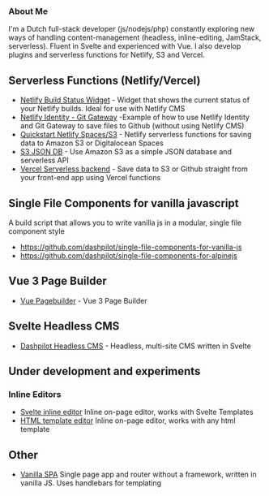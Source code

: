### About Me

I'm a Dutch full-stack developer (js/nodejs/php) constantly exploring new ways of handling content-management (headless, inline-editing, JamStack, serverless). Fluent in Svelte and experienced with Vue. I also develop plugins and serverless functions for Netlify, S3 and Vercel.

## Serverless Functions (Netlify/Vercel)
- [Netlify Build Status Widget](https://github.com/dashpilot/netlify-build-status-widget) - Widget that shows the current status of your Netlify builds. Ideal for use with Netlify CMS
- [Netlify Identity - Git Gateway](https://github.com/dashpilot/netlify-identity-git-gateway) -Example of how to use Netlify Identity and Git Gateway to save files to Github (without using Netlify CMS)
- [Quickstart Netlify Spaces/S3](https://github.com/dashpilot/quickstart-netlify-spaces) - Netlify serverless functions for saving data to Amazon S3 or Digitalocean Spaces
- [S3 JSON DB](https://github.com/dashpilot/s3-json-db) - Use Amazon S3 as a simple JSON database and serverless API
- [Vercel Serverless backend](https://github.com/dashpilot/vercel-serverless-backend) - Save data to S3 or Github straight from your front-end app using Vercel functions

## Single File Components for vanilla javascript
A build script that allows you to write vanilla js in a modular, single file component style 

- https://github.com/dashpilot/single-file-components-for-vanilla-js
- https://github.com/dashpilot/single-file-components-for-alpinejs

## Vue 3 Page Builder
- [Vue Pagebuilder](https://github.com/dashpilot/vue-pagebuilder) - Vue 3 Page Builder


## Svelte Headless CMS
- [Dashpilot Headless CMS](https://github.com/dashpilot/dashpilot-headless-cms) - Headless, multi-site CMS written in Svelte

## Under development and experiments

### Inline Editors
- [Svelte inline editor](https://github.com/dashpilot/svelte-inline-editor) Inline on-page editor, works with Svelte Templates
- [HTML template editor](https://github.com/dashpilot/html-template-editor) Inline on-page editor, works with any html template

## Other
- [Vanilla SPA](https://github.com/dashpilot/vanilla-spa) Single page app and router without a framework, written in vanilla JS. Uses handlebars for templating

<!--

- [Sitefiction](https://sitefiction-builder.dashpilot.vercel.app/) Most fully featured version, built with Svelte
- [Sitefiction, different approach](https://sitefiction-data-attr.vercel.app/) Svelte experiment that uses live-editing via a panel on the side, features image upload and can be used with non-Svelte templates

Add Later: 
- editscreen


**dashpilot/dashpilot** is a ✨ _special_ ✨ repository because its `README.md` (this file) appears on your GitHub profile.

Here are some ideas to get you started:

- 🔭 I’m currently working on ...
- 🌱 I’m currently learning ...
- 👯 I’m looking to collaborate on ...
- 🤔 I’m looking for help with ...
- 💬 Ask me about ...
- 📫 How to reach me: ...
- 😄 Pronouns: ...
- ⚡ Fun fact: ...
-->
